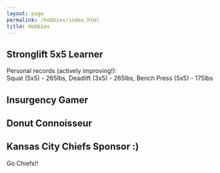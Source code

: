 ```yaml
---
layout: page
permalink: /hobbies/index.html
title: Hobbies
---
```



## Stronglift 5x5 Learner

Personal records (actively improving!):<br> Squat (5x5) - 265lbs, Deadlift (3x5) - 265lbs, Bench Press (5x5) - 175lbs

## Insurgency Gamer

## Donut Connoisseur

## Kansas City Chiefs Sponsor :)

Go Chiefs!!